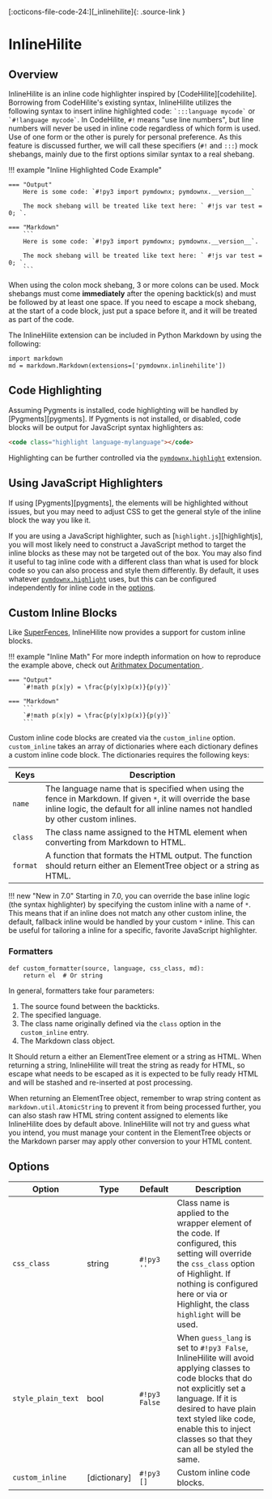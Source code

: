 [:octicons-file-code-24:][_inlinehilite]{: .source-link }

# InlineHilite

## Overview

InlineHilite is an inline code highlighter inspired by [CodeHilite][codehilite]. Borrowing from CodeHilite's existing
syntax, InlineHilite utilizes the following syntax to insert inline highlighted code: `` `:::language mycode` `` or
`` `#!language mycode` ``.  In CodeHilite, ` #! ` means "use line numbers", but line numbers will never be used in
inline code regardless of which form is used. Use of one form or the other is purely for personal preference. As this
feature is discussed further, we will call these specifiers (` #! ` and ` ::: `) mock shebangs, mainly due to the first
options similar syntax to a real shebang.

!!! example "Inline Highlighted Code Example"

    === "Output"
        Here is some code: `#!py3 import pymdownx; pymdownx.__version__`

        The mock shebang will be treated like text here: ` #!js var test = 0; `.

    === "Markdown"
        ```
        Here is some code: `#!py3 import pymdownx; pymdownx.__version__`.

        The mock shebang will be treated like text here: ` #!js var test = 0; `.
        ```

When using the colon mock shebang, 3 or more colons can be used.  Mock shebangs must come **immediately** after the
opening backtick(s) and must be followed by at least one space.  If you need to escape a mock shebang, at the start of a
code block, just put a space before it, and it will be treated as part of the code.

The InlineHilite extension can be included in Python Markdown by using the following:

```py3
import markdown
md = markdown.Markdown(extensions=['pymdownx.inlinehilite'])
```

## Code Highlighting

Assuming Pygments is installed, code highlighting will be handled by [Pygments][pygments]. If Pygments is not installed,
or disabled, code blocks will be output for JavaScript syntax highlighters as:


```html
<code class="highlight language-mylanguage"></code>
```

Highlighting can be further controlled via the [`pymdownx.highlight`](./highlight.md) extension.

## Using JavaScript Highlighters

If using [Pygments][pygments], the elements will be highlighted without issues, but you may need to adjust CSS to get
the general style of the inline block the way you like it.

If you are using a JavaScript highlighter, such as [`highlight.js`][highlightjs], you will most likely need to construct
a JavaScript method to target the inline blocks as these may not be targeted out of the box. You may also find it useful
to tag inline code with a different class than what is used for block code so you can also process and style them
differently. By default, it uses whatever [`pymdownx.highlight`](./highlight.md) uses, but this can be configured
independently for inline code in the [options](#options).

## Custom Inline Blocks

Like [SuperFences](./superfences.md), InlineHilite now provides a support for custom inline blocks.

!!! example "Inline Math"
    For more indepth information on how to reproduce the example above, check out [Arithmatex Documentation
    ](./arithmatex.md#alternative-math-blocks).

    === "Output"
        `#!math p(x|y) = \frac{p(y|x)p(x)}{p(y)}`

    === "Markdown"
        ```
        `#!math p(x|y) = \frac{p(y|x)p(x)}{p(y)}`
        ```

Custom inline code blocks are created via the `custom_inline` option.  `custom_inline` takes an array of dictionaries
where each dictionary defines a custom inline code block. The dictionaries requires the following keys:

Keys        | Description
----------- | -----------
`name`      | The language name that is specified when using the fence in Markdown. If given `*`, it will override the base inline logic, the default for all inline names not handled by other custom inlines.
`class`     | The class name assigned to the HTML element when converting from Markdown to HTML.
`format`    | A function that formats the HTML output. The function should return either an ElementTree object or a string as HTML.

!!! new "New in 7.0"
    Starting in 7.0, you can override the base inline logic (the syntax highlighter) by specifying the custom inline
    with a name of `*`. This means that if an inline does not match any other custom inline, the default, fallback
    inline would be handled by your custom `*` inline. This can be useful for tailoring a inline for a specific,
    favorite JavaScript highlighter.

### Formatters

```py3
def custom_formatter(source, language, css_class, md):
    return el  # Or string
```

In general, formatters take four parameters:

1. The source found between the backticks.
2. The specified language.
3. The class name originally defined via the `class` option in the `custom_inline` entry.
4. The Markdown class object.

It Should return a either an ElementTree element or a string as HTML. When returning a string, InlineHilite will treat
the string as ready for HTML, so escape what needs to be escaped as it is expected to be fully ready HTML and will be
stashed and re-inserted at post processing.

When returning an ElementTree object, remember to wrap string content as `markdown.util.AtomicString` to prevent it from
being processed further, you can also stash raw HTML string content assigned to elements like InlineHilite does by
default above. InlineHilite will not try and guess what you intend, you must manage your content in the ElementTree
objects or the Markdown parser may apply other conversion to your HTML content.

## Options

Option                    | Type         | Default       | Description
------------------------- | ------------ | ------------- | -----------
`css_class`               | string       | `#!py3 ''`    | Class name is applied to the wrapper element of the code. If configured, this setting will override the `css_class` option of Highlight. If nothing is configured here or via or Highlight, the class `highlight` will be used.
`style_plain_text`        | bool         | `#!py3 False` | When `guess_lang` is set to `#!py3 False`, InlineHilite will avoid applying classes to code blocks that do not explicitly set a language. If it is desired to have plain text styled like code, enable this to inject classes so that they can all be styled the same.
`custom_inline`           | [dictionary] | `#!py3 []`    | Custom inline code blocks.

